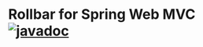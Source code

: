# Rollbar for Spring Web MVC [![javadoc](https://javadoc.io/badge2/com.rollbar/rollbar-spring-webmvc/javadoc.svg?style=for-the-badge)](https://javadoc.io/doc/com.rollbar/rollbar-spring-webmvc)